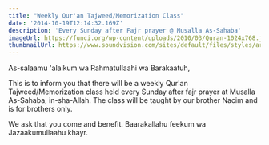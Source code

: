 ```yaml
---
title: "Weekly Qur'an Tajweed/Memorization Class"
date: '2014-10-19T12:14:32.169Z'
description: 'Every Sunday after Fajr prayer @ Musalla As-Sahaba'
imageUrl: https://funci.org/wp-content/uploads/2010/03/Quran-1024x768.jpg
thumbnailUrl: https://www.soundvision.com/sites/default/files/styles/article-teaser/public/field/image/Quran_009b.jpg
---
```


As-salaamu 'alaikum wa Rahmatullaahi wa Barakaatuh,

This is to inform you that there will be a weekly Qur'an Tajweed/Memorization class held every Sunday after fajr prayer at Musalla As-Sahaba, in-sha-Allah. The class will be taught by our brother Nacim and is for brothers only.

We ask that you come and benefit. Baarakallahu feekum wa Jazaakumullaahu khayr.
